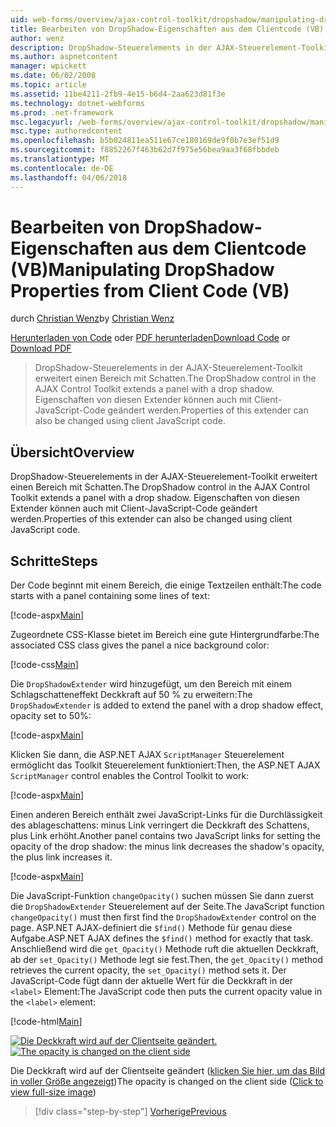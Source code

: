 ```yaml
---
uid: web-forms/overview/ajax-control-toolkit/dropshadow/manipulating-dropshadow-properties-from-client-code-vb
title: Bearbeiten von DropShadow-Eigenschaften aus dem Clientcode (VB) | Microsoft Docs
author: wenz
description: DropShadow-Steuerelements in der AJAX-Steuerelement-Toolkit erweitert einen Bereich mit Schatten. Eigenschaften von diesen Extender können auch mithilfe der Client JavaScrip geändert werden...
ms.author: aspnetcontent
manager: wpickett
ms.date: 06/02/2008
ms.topic: article
ms.assetid: 11be4211-2fb9-4e15-b6d4-2aa623d81f3e
ms.technology: dotnet-webforms
ms.prod: .net-framework
msc.legacyurl: /web-forms/overview/ajax-control-toolkit/dropshadow/manipulating-dropshadow-properties-from-client-code-vb
msc.type: authoredcontent
ms.openlocfilehash: b5b024811ea511e67ce180169de9f0b7e3ef51d9
ms.sourcegitcommit: f8852267f463b62d7f975e56bea9aa3f68fbbdeb
ms.translationtype: MT
ms.contentlocale: de-DE
ms.lasthandoff: 04/06/2018
---
```

<a name="manipulating-dropshadow-properties-from-client-code-vb"></a><span data-ttu-id="5e2cc-104">Bearbeiten von DropShadow-Eigenschaften aus dem Clientcode (VB)</span><span class="sxs-lookup"><span data-stu-id="5e2cc-104">Manipulating DropShadow Properties from Client Code (VB)</span></span>
====================
<span data-ttu-id="5e2cc-105">durch [Christian Wenz](https://github.com/wenz)</span><span class="sxs-lookup"><span data-stu-id="5e2cc-105">by [Christian Wenz](https://github.com/wenz)</span></span>

<span data-ttu-id="5e2cc-106">[Herunterladen von Code](http://download.microsoft.com/download/5/1/6/51652a81-500b-4f6b-88d3-617103e7941e/DropShadow2.vb.zip) oder [PDF herunterladen](http://download.microsoft.com/download/b/6/a/b6ae89ee-df69-4c87-9bfb-ad1eb2b23373/dropshadow2VB.pdf)</span><span class="sxs-lookup"><span data-stu-id="5e2cc-106">[Download Code](http://download.microsoft.com/download/5/1/6/51652a81-500b-4f6b-88d3-617103e7941e/DropShadow2.vb.zip) or [Download PDF](http://download.microsoft.com/download/b/6/a/b6ae89ee-df69-4c87-9bfb-ad1eb2b23373/dropshadow2VB.pdf)</span></span>

> <span data-ttu-id="5e2cc-107">DropShadow-Steuerelements in der AJAX-Steuerelement-Toolkit erweitert einen Bereich mit Schatten.</span><span class="sxs-lookup"><span data-stu-id="5e2cc-107">The DropShadow control in the AJAX Control Toolkit extends a panel with a drop shadow.</span></span> <span data-ttu-id="5e2cc-108">Eigenschaften von diesen Extender können auch mit Client-JavaScript-Code geändert werden.</span><span class="sxs-lookup"><span data-stu-id="5e2cc-108">Properties of this extender can also be changed using client JavaScript code.</span></span>


## <a name="overview"></a><span data-ttu-id="5e2cc-109">Übersicht</span><span class="sxs-lookup"><span data-stu-id="5e2cc-109">Overview</span></span>

<span data-ttu-id="5e2cc-110">DropShadow-Steuerelements in der AJAX-Steuerelement-Toolkit erweitert einen Bereich mit Schatten.</span><span class="sxs-lookup"><span data-stu-id="5e2cc-110">The DropShadow control in the AJAX Control Toolkit extends a panel with a drop shadow.</span></span> <span data-ttu-id="5e2cc-111">Eigenschaften von diesen Extender können auch mit Client-JavaScript-Code geändert werden.</span><span class="sxs-lookup"><span data-stu-id="5e2cc-111">Properties of this extender can also be changed using client JavaScript code.</span></span>

## <a name="steps"></a><span data-ttu-id="5e2cc-112">Schritte</span><span class="sxs-lookup"><span data-stu-id="5e2cc-112">Steps</span></span>

<span data-ttu-id="5e2cc-113">Der Code beginnt mit einem Bereich, die einige Textzeilen enthält:</span><span class="sxs-lookup"><span data-stu-id="5e2cc-113">The code starts with a panel containing some lines of text:</span></span>

[!code-aspx[Main](manipulating-dropshadow-properties-from-client-code-vb/samples/sample1.aspx)]

<span data-ttu-id="5e2cc-114">Zugeordnete CSS-Klasse bietet im Bereich eine gute Hintergrundfarbe:</span><span class="sxs-lookup"><span data-stu-id="5e2cc-114">The associated CSS class gives the panel a nice background color:</span></span>

[!code-css[Main](manipulating-dropshadow-properties-from-client-code-vb/samples/sample2.css)]

<span data-ttu-id="5e2cc-115">Die `DropShadowExtender` wird hinzugefügt, um den Bereich mit einem Schlagschatteneffekt Deckkraft auf 50 % zu erweitern:</span><span class="sxs-lookup"><span data-stu-id="5e2cc-115">The `DropShadowExtender` is added to extend the panel with a drop shadow effect, opacity set to 50%:</span></span>

[!code-aspx[Main](manipulating-dropshadow-properties-from-client-code-vb/samples/sample3.aspx)]

<span data-ttu-id="5e2cc-116">Klicken Sie dann, die ASP.NET AJAX `ScriptManager` Steuerelement ermöglicht das Toolkit Steuerelement funktioniert:</span><span class="sxs-lookup"><span data-stu-id="5e2cc-116">Then, the ASP.NET AJAX `ScriptManager` control enables the Control Toolkit to work:</span></span>

[!code-aspx[Main](manipulating-dropshadow-properties-from-client-code-vb/samples/sample4.aspx)]

<span data-ttu-id="5e2cc-117">Einen anderen Bereich enthält zwei JavaScript-Links für die Durchlässigkeit des ablageschattens: minus Link verringert die Deckkraft des Schattens, plus Link erhöht.</span><span class="sxs-lookup"><span data-stu-id="5e2cc-117">Another panel contains two JavaScript links for setting the opacity of the drop shadow: the minus link decreases the shadow's opacity, the plus link increases it.</span></span>

[!code-aspx[Main](manipulating-dropshadow-properties-from-client-code-vb/samples/sample5.aspx)]

<span data-ttu-id="5e2cc-118">Die JavaScript-Funktion `changeOpacity()` suchen müssen Sie dann zuerst die `DropShadowExtender` Steuerelement auf der Seite.</span><span class="sxs-lookup"><span data-stu-id="5e2cc-118">The JavaScript function `changeOpacity()` must then first find the `DropShadowExtender` control on the page.</span></span> <span data-ttu-id="5e2cc-119">ASP.NET AJAX-definiert die `$find()` Methode für genau diese Aufgabe.</span><span class="sxs-lookup"><span data-stu-id="5e2cc-119">ASP.NET AJAX defines the `$find()` method for exactly that task.</span></span> <span data-ttu-id="5e2cc-120">Anschließend wird die `get_Opacity()` Methode ruft die aktuellen Deckkraft, ab der `set_Opacity()` Methode legt sie fest.</span><span class="sxs-lookup"><span data-stu-id="5e2cc-120">Then, the `get_Opacity()` method retrieves the current opacity, the `set_Opacity()` method sets it.</span></span> <span data-ttu-id="5e2cc-121">Der JavaScript-Code fügt dann der aktuelle Wert für die Deckkraft in der `<label>` Element:</span><span class="sxs-lookup"><span data-stu-id="5e2cc-121">The JavaScript code then puts the current opacity value in the `<label>` element:</span></span>

[!code-html[Main](manipulating-dropshadow-properties-from-client-code-vb/samples/sample6.html)]


<span data-ttu-id="5e2cc-122">[![Die Deckkraft wird auf der Clientseite geändert.](manipulating-dropshadow-properties-from-client-code-vb/_static/image2.png)](manipulating-dropshadow-properties-from-client-code-vb/_static/image1.png)</span><span class="sxs-lookup"><span data-stu-id="5e2cc-122">[![The opacity is changed on the client side](manipulating-dropshadow-properties-from-client-code-vb/_static/image2.png)](manipulating-dropshadow-properties-from-client-code-vb/_static/image1.png)</span></span>

<span data-ttu-id="5e2cc-123">Die Deckkraft wird auf der Clientseite geändert ([klicken Sie hier, um das Bild in voller Größe angezeigt](manipulating-dropshadow-properties-from-client-code-vb/_static/image3.png))</span><span class="sxs-lookup"><span data-stu-id="5e2cc-123">The opacity is changed on the client side ([Click to view full-size image](manipulating-dropshadow-properties-from-client-code-vb/_static/image3.png))</span></span>

> [!div class="step-by-step"]
> [<span data-ttu-id="5e2cc-124">Vorherige</span><span class="sxs-lookup"><span data-stu-id="5e2cc-124">Previous</span></span>](adjusting-the-z-index-of-a-dropshadow-vb.md)
